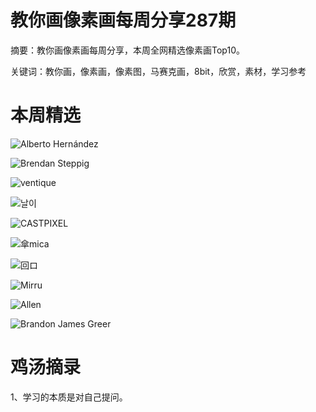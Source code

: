 # 教你画像素画每周分享287期


  摘要：教你画像素画每周分享，本周全网精选像素画Top10。

  关键词：教你画，像素画，像素图，马赛克画，8bit，欣赏，素材，学习参考

# 本周精选

![Alberto Hernández](https://pbs.twimg.com/media/GNzXAthXQAA514T?format=png&name=small)

![Brendan Steppig](https://pbs.twimg.com/media/GNwl6shX0AA7OJC?format=png&name=900x900)

![ventique](https://pbs.twimg.com/media/GNtXl8cakAEl3Gd?format=png&name=900x900)

![날이](https://pbs.twimg.com/media/GNyVBt_acAAGVIU?format=png&name=small)

![CASTPIXEL](https://pbs.twimg.com/media/GNu1Zk2W4AAIOH2?format=png&name=small)

![傘mica](https://pbs.twimg.com/media/GNtSdmeboAALr_n?format=png&name=small)

![回ロ](https://pbs.twimg.com/media/GN1_NA0XIAAmNN7?format=png&name=small)

![Mirru](https://pbs.twimg.com/media/GNkoH2kWsAElo-o?format=png&name=small)

![Allen](https://pbs.twimg.com/media/GNu2C7CXMAANDbF?format=png&name=small)

![Brandon James Greer](https://pbs.twimg.com/media/GNzy9CXWUAAYMfv?format=jpg&name=medium)



# 鸡汤摘录

1、学习的本质是对自己提问。